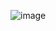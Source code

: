 ![image](https://github.com/rajdyp/rajdyp.github.io/assets/15313631/9310565f-51fe-443e-8a90-9c4341eff22e)
